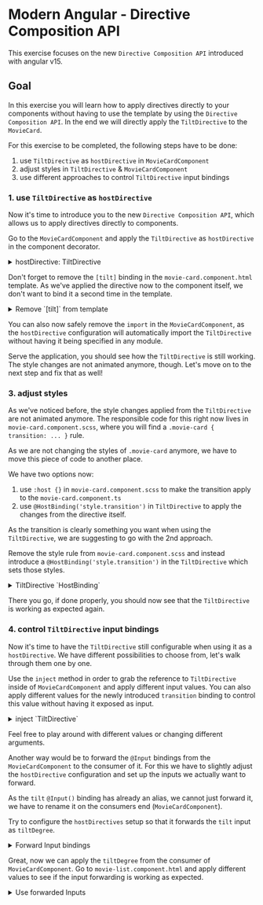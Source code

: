 # Modern Angular - Directive Composition API

This exercise focuses on the new `Directive Composition API` introduced with angular v15.

## Goal

In this exercise you will learn how to apply directives directly to your components
without having to use the template by using the `Directive Composition API`. 
In the end we will directly apply the `TiltDirective` to the `MovieCard`.

For this exercise to be completed, the following steps have to be done:

1. use `TiltDirective` as `hostDirective` in `MovieCardComponent`
2. adjust styles in `TiltDirective` & `MovieCardComponent`
3. use different approaches to control `TiltDirective` input bindings

### 1. use `TiltDirective` as `hostDirective`

Now it's time to introduce you to the new `Directive Composition API`, which allows us to
apply directives directly to components.

Go to the `MovieCardComponent` and apply the `TiltDirective` as `hostDirective` in the
component decorator.

<details>
  <summary>hostDirective: TiltDirective</summary>

```ts
// movie-card.component.ts

@Component({
  selector: 'movie-card',
  templateUrl: './movie-card.component.html',
  styleUrls: ['./movie-card.component.scss'],
  hostDirectives: [TiltDirective],
  standalone: true
})
export class MovieCardComponent {}

```
</details>

Don't forget to remove the `[tilt]` binding in the `movie-card.component.html` template.
As we've applied the directive now to the component itself, we don't want to bind it a second
time in the template.

<details>
  <summary>Remove `[tilt]` from template</summary>

```html
<!-- movie-card.component.html -->

<div class="movie-card"
     (click)="movieClicked()">
  <!-- rest of template, notice the removed binding on the .movie-card element -->
</div>
```

</details>


You can also now safely remove the `import` in the `MovieCardComponent`, as the `hostDirective` configuration
will automatically import the `TiltDirective` without having it being specified in any module.

Serve the application, you should see how the `TiltDirective` is still working. The style changes
are not animated anymore, though. Let's move on to the next step and fix that as well!

### 3. adjust styles

As we've noticed before, the style changes applied from the `TiltDirective` are not animated anymore.
The responsible code for this right now lives in `movie-card.component.scss`, where you will find
a `.movie-card { transition: ... }` rule.

As we are not changing the styles of `.movie-card` anymore, we have to move this piece of code
to another place.

We have two options now:
1. use `:host {}` in `movie-card.component.scss` to make the transition apply to the `movie-card.component.ts`
2. use `@HostBinding('style.transition')` in `TiltDirective` to apply the changes from the directive itself.

As the transition is clearly something you want when using the `TiltDirective`, we are suggesting
to go with the 2nd approach.

Remove the style rule from `movie-card.component.scss` and instead introduce a `@HostBinding('style.transition')`
in the `TiltDirective` which sets those styles.

<details>
  <summary>TiltDirective `HostBinding`</summary>

```ts

@HostBinding('style.transition')
transition = 'transform .15s cubic-bezier(.4,0,.2,1) 0s';
```

</details>

There you go, if done properly, you should now see that the `TiltDirective` is working as expected
again.

### 4. control `TiltDirective` input bindings

Now it's time to have the `TiltDirective` still configurable when using it as a `hostDirective`.
We have different possibilities to choose from, let's walk through them one by one.

Use the `inject` method in order to grab the reference to `TiltDirective` inside of `MovieCardComponent`
and apply different input values. You can also apply different values for the newly introduced
`transition` binding to control this value without having it exposed as input.

<details>
  <summary>inject `TiltDirective`</summary>

```ts
// movie-card.component.ts

  private readonly tiltDirective = inject(TiltDirective);

  ngOnInit() {
    /* other ngOnInit code */
    this.tiltDirective.rotationDegree = 15;
  }
```
</details>

Feel free to play around with different values or changing different arguments.

Another way would be to forward the `@Input` bindings from the `MovieCardComponent` to the consumer
of it.
For this we have to slightly adjust the `hostDirective` configuration and set up the inputs we
actually want to forward.

As the `tilt` `@Input()` binding has already an alias, we cannot just forward it, we have to
rename it on the consumers end (`MovieCardComponent`).

Try to configure the `hostDirectives` setup so that it forwards the `tilt` input as `tiltDegree`.

<details>
  <summary>Forward Input bindings</summary>

```ts
// movie-card.component.ts

@Component({
  selector: 'movie-card',
  templateUrl: './movie-card.component.html',
  styleUrls: ['./movie-card.component.scss'],
  hostDirectives: [
    {
      directive: TiltDirective,
      inputs: ['tilt:tiltDegree'],
    },
  ],
})

```

</details>

Great, now we can apply the `tiltDegree` from the consumer of `MovieCardComponent`.
Go to `movie-list.component.html` and apply different values to see if the input forwarding
is working as expected.

<details>
  <summary>Use forwarded Inputs</summary>

```html
<!-- movie-list.component.html -->

<div class="movie-list">
  <movie-card
    [tiltDegree]="33"
    (selected)="navToDetail($event)"
    [movie]="movie"
    *ngFor="let movie of movies">

  </movie-card>
</div>

```

</details>
